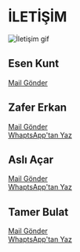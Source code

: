 # İLETİŞİM
![İletişim gif](../assets/img/contact.gif)
## Esen Kunt
 [Mail Gönder](mailto:esenkunt@yahoo.com)
## Zafer Erkan
 [Mail Gönder](mailto:zafer.erkan@nisantasi.edu.tr)\
 [WhaptsApp'tan Yaz](https://wa.me/905326324243)
## Aslı Açar
 [Mail Gönder](mailto:akkilica@gmail.com)\
 [WhaptsApp'tan Yaz](https://wa.me/905397053551)
## Tamer Bulat 
 [Mail Gönder](mailto:tamer.bulat@nisantasi.edu.tr)\
 [WhaptsApp'tan Yaz](https://wa.me/905385432676)
